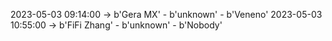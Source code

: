 2023-05-03 09:14:00 -> b'Gera MX' - b'unknown' - b'Veneno'
2023-05-03 10:55:00 -> b'FiFi Zhang' - b'unknown' - b'Nobody'
